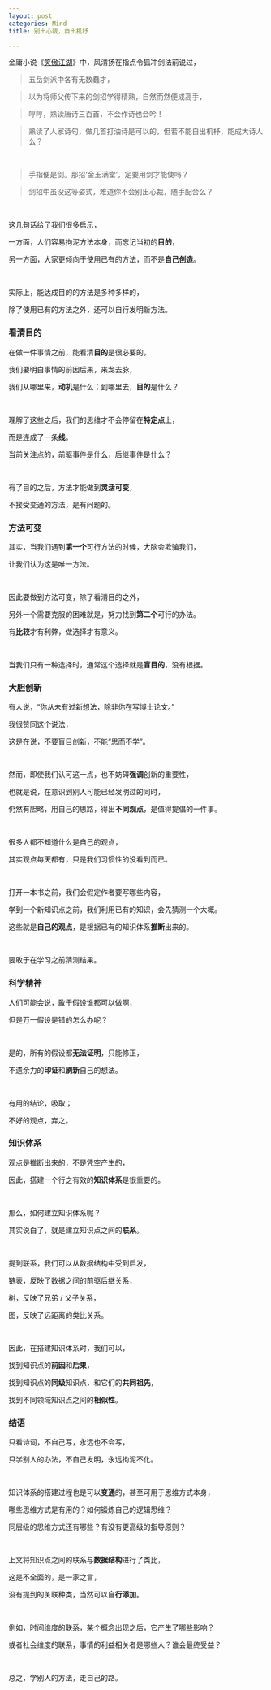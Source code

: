 ```yaml
---
layout: post
categories: Mind
title: 别出心裁，自出机杼

---
```


金庸小说《[笑傲江湖](http://www.my2852.com/wuxia/jinyong/xajh/076.htm)》中，风清扬在指点令狐冲剑法前说过，

> 五岳剑派中各有无数蠢才，

> 以为将师父传下来的剑招学得精熟，自然而然便成高手，

> 哼哼，熟读唐诗三百首，不会作诗也会吟！

> 熟读了人家诗句，做几首打油诗是可以的，但若不能自出机杼，能成大诗人么？

<br/>

> 手指便是剑。那招‘金玉满堂’，定要用剑才能使吗？

> 剑招中虽没这等姿式，难道你不会别出心裁，随手配合么？

<br/>

这几句话给了我们很多启示，

一方面，人们容易拘泥方法本身，而忘记当初的**目的**，

另一方面，大家更倾向于使用已有的方法，而不是**自己创造**。

<br/>

实际上，能达成目的的方法是多种多样的，

除了使用已有的方法之外，还可以自行发明新方法。

### 看清目的

在做一件事情之前，能看清**目的**是很必要的，

我们要明白事情的前因后果，来龙去脉，

我们从哪里来，**动机**是什么；到哪里去，**目的**是什么？

<br/>

理解了这些之后，我们的思维才不会停留在**特定点**上，

而是连成了一条**线**。

当前关注点的，前驱事件是什么，后继事件是什么？

<br/>

有了目的之后，方法才能做到**灵活可变**，

不接受变通的方法，是有问题的。

### 方法可变

其实，当我们遇到**第一个**可行方法的时候，大脑会欺骗我们，

让我们认为这是唯一方法。

<br/>

因此要做到方法可变，除了看清目的之外，

另外一个需要克服的困难就是，努力找到**第二个**可行的办法。

有**比较**才有利弊，做选择才有意义。

<br/>

当我们只有一种选择时，通常这个选择就是**盲目的**，没有根据。

### 大胆创新

有人说，“你从未有过新想法，除非你在写博士论文。”

我很赞同这个说法，

这是在说，不要盲目创新，不能“思而不学”。

<br/>

然而，即使我们认可这一点，也不妨碍**强调**创新的重要性，

也就是说，在意识到别人可能已经发明过的同时，

仍然有胆略，用自己的思路，得出**不同观点**，是值得提倡的一件事。

<br/>

很多人都不知道什么是自己的观点，

其实观点每天都有，只是我们习惯性的没看到而已。

<br/>

打开一本书之前，我们会假定作者要写哪些内容，

学到一个新知识点之前，我们利用已有的知识，会先猜测一个大概。

这些就是**自己的观点**，是根据已有的知识体系**推断**出来的。

<br/>

要敢于在学习之前猜测结果。

### 科学精神

人们可能会说，敢于假设谁都可以做啊，

但是万一假设是错的怎么办呢？

<br/>

是的，所有的假设都**无法证明**，只能修正，

不遗余力的**印证**和**刷新**自己的想法。

<br/>

有用的结论，吸取；

不好的观点，弃之。

### 知识体系

观点是推断出来的，不是凭空产生的，

因此，搭建一个行之有效的**知识体系**是很重要的。

<br/>

那么，如何建立知识体系呢？

其实说白了，就是建立知识点之间的**联系**。

<br/>

提到联系，我们可以从数据结构中受到启发，

链表，反映了数据之间的前驱后继关系，

树，反映了兄弟 / 父子关系，

图，反映了远距离的类比关系。

<br/>

因此，在搭建知识体系时，我们可以，

找到知识点的**前因**和**后果**，

找到知识点的**同级**知识点，和它们的**共同祖先**，

找到不同领域知识点之间的**相似性**。

### 结语

只看诗词，不自己写，永远也不会写，

只学别人的办法，不自己发明，永远拘泥不化。

<br/>

知识体系的搭建过程也是可以**变通**的，甚至可用于思维方式本身，

哪些思维方式是有用的？如何锻炼自己的逻辑思维？

同层级的思维方式还有哪些？有没有更高级的指导原则？

<br/>

上文将知识点之间的联系与**数据结构**进行了类比，

这是不全面的，是一家之言，

没有提到的关联种类，当然可以**自行添加**。

<br/>

例如，时间维度的联系，某个概念出现之后，它产生了哪些影响？

或者社会维度的联系，事情的利益相关者是哪些人？谁会最终受益？

<br/>

总之，学别人的方法，走自己的路。
